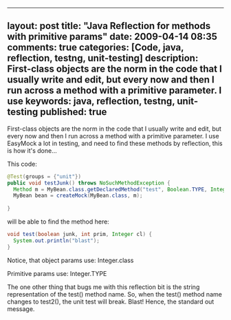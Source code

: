 
---
layout: post
title: "Java Reflection for methods with primitive params"
date: 2009-04-14 08:35
comments: true
categories: [Code, java, reflection, testng, unit-testing]
description: First-class objects are the norm in the code that I usually write and edit, but every now and then I run across a method with a primitive parameter.  I use 
keywords: java, reflection, testng, unit-testing
published: true
---

First-class objects are the norm in the code that I usually write and edit, but every now and then I run across a method with a primitive parameter.  I use EasyMock a lot in testing, and need to find these methods by reflection, this is how it's done...
<!--more-->

This code:

```java
@Test(groups = {"unit"})
public void testJunk() throws NoSuchMethodException {
  Method m = MyBean.class.getDeclaredMethod("test", Boolean.TYPE, Integer.TYPE, Integer.class);
  MyBean bean = createMock(MyBean.class, m);
  
}
```

will be able to find the method here:

```java
void test(boolean junk, int prim, Integer cl) {
  System.out.println("blast");
}
```

Notice, that object params use: Integer.class

Primitive params use: Integer.TYPE

The one other thing that bugs me with this reflection bit is the string representation of the test() method name.  So, when the test() method name changes to test2(), the unit test will break.  Blast!  Hence, the standard out message.

  
